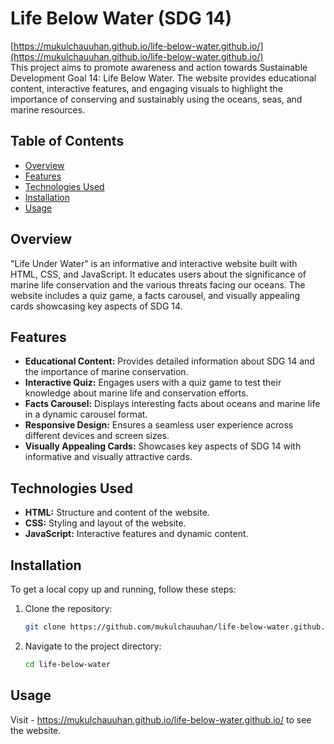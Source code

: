# Life Below Water (SDG 14)
[https://mukulchauuhan.github.io/life-below-water.github.io/](https://mukulchauuhan.github.io/life-below-water.github.io/) <br/>
This project aims to promote awareness and action towards Sustainable Development Goal 14: Life Below Water. The website provides educational content, interactive features, and engaging visuals to highlight the importance of conserving and sustainably using the oceans, seas, and marine resources.

## Table of Contents

- [Overview](#overview)
- [Features](#features)
- [Technologies Used](#technologies-used)
- [Installation](#installation)
- [Usage](#usage)

## Overview

"Life Under Water" is an informative and interactive website built with HTML, CSS, and JavaScript. It educates users about the significance of marine life conservation and the various threats facing our oceans. The website includes a quiz game, a facts carousel, and visually appealing cards showcasing key aspects of SDG 14.

## Features

- **Educational Content:** Provides detailed information about SDG 14 and the importance of marine conservation.
- **Interactive Quiz:** Engages users with a quiz game to test their knowledge about marine life and conservation efforts.
- **Facts Carousel:** Displays interesting facts about oceans and marine life in a dynamic carousel format.
- **Responsive Design:** Ensures a seamless user experience across different devices and screen sizes.
- **Visually Appealing Cards:** Showcases key aspects of SDG 14 with informative and visually attractive cards.

## Technologies Used

- **HTML:** Structure and content of the website.
- **CSS:** Styling and layout of the website.
- **JavaScript:** Interactive features and dynamic content.

## Installation

To get a local copy up and running, follow these steps:

1. Clone the repository:
   ```sh
   git clone https://github.com/mukulchauuhan/life-below-water.github.io
2. Navigate to the project directory:
    ```sh
    cd life-below-water
## Usage

Visit - https://mukulchauuhan.github.io/life-below-water.github.io/ to see the website.
